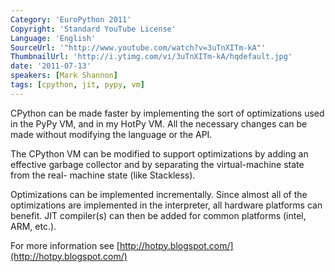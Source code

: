 ```yaml
---
Category: 'EuroPython 2011'
Copyright: 'Standard YouTube License'
Language: 'English'
SourceUrl: '"http://www.youtube.com/watch?v=3uTnXITm-kA"'
ThumbnailUrl: 'http://i.ytimg.com/vi/3uTnXITm-kA/hqdefault.jpg'
date: '2011-07-13'
speakers: [Mark Shannon]
tags: [cpython, jit, pypy, vm]
---
```

CPython can be made faster by implementing the sort of optimizations used in
the PyPy VM, and in my HotPy VM. All the necessary changes can be made without
modifying the language or the API.

The CPython VM can be modified to support optimizations by adding an effective
garbage collector and by separating the virtual-machine state from the real-
machine state (like Stackless).

Optimizations can be implemented incrementally. Since almost all of the
optimizations are implemented in the interpreter, all hardware platforms can
benefit. JIT compiler(s) can then be added for common platforms (intel, ARM,
etc.).

For more information see
[http://hotpy.blogspot.com/](http://hotpy.blogspot.com/)

